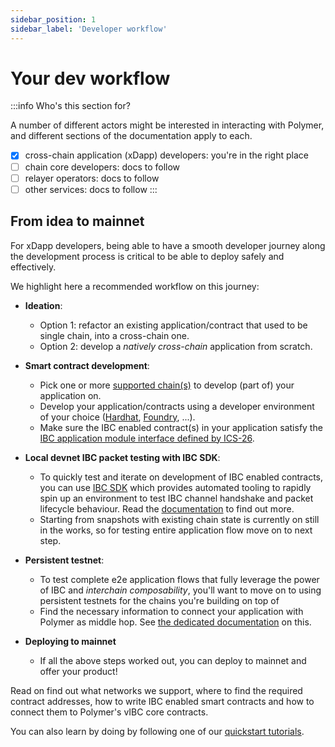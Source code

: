```yaml
---
sidebar_position: 1
sidebar_label: 'Developer workflow'
---
```


# Your dev workflow

:::info Who's this section for?

A number of different actors might be interested in interacting with Polymer, and different sections of the documentation apply to each.

- [x] cross-chain application (xDapp) developers: you're in the right place
- [ ] chain core developers: docs to follow
- [ ] relayer operators: docs to follow
- [ ] other services: docs to follow
:::

## From idea to mainnet

For xDapp developers, being able to have a smooth developer journey along the development process is critical to be able to deploy safely and effectively.

We highlight here a recommended workflow on this journey:

- **Ideation**:
  - Option 1: refactor an existing application/contract that used to be single chain, into a cross-chain one.
  - Option 2: develop a _natively cross-chain_ application from scratch.
- **Smart contract development**:
  - Pick one or more [supported chain(s)](#supported-networks) to develop (part of) your application on.
  - Develop your application/contracts using a developer environment of your choice ([Hardhat](https://hardhat.org/), [Foundry](https://book.getfoundry.sh/), ...).
  - Make sure the IBC enabled contract(s) in your application satisfy the [IBC application module interface defined by ICS-26](https://github.com/cosmos/ibc/tree/main/spec/core/ics-026-routing-module#module-callback-interface).

  <!-- TODO: update when it's clear what the recommended workflow is, i.e. what local testing options are there? -->
- **Local devnet IBC packet testing with IBC SDK**:
  - To quickly test and iterate on development of IBC enabled contracts, you can use [IBC SDK](https://github.com/open-ibc/ibc-sdk) which provides automated tooling to rapidly spin up an environment to test IBC channel handshake and packet lifecycle behaviour. Read the [documentation](https://developers.openibc.com) to find out more.
  - Starting from snapshots with existing chain state is currently on still in the works, so for testing entire application flow move on to next step.
- **Persistent testnet**:
  - To test complete e2e application flows that fully leverage the power of IBC and _interchain composability_, you'll want to move on to using persistent testnets for the chains you're building on top of
  - Find the necessary information to connect your application with Polymer as middle hop. See [the dedicated documentation](TODO) on this.
- **Deploying to mainnet**
  - If all the above steps worked out, you can deploy to mainnet and offer your product!

Read on find out what networks we support, where to find the required contract addresses, how to write IBC enabled smart contracts and how to connect them to Polymer's vIBC core contracts. 

You can also learn by doing by following one of our [quickstart tutorials](./../category/quickstart-tutorials).